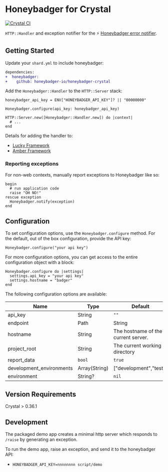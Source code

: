 # Honeybadger for Crystal
[![Crystal CI](https://github.com/honeybadger-io/honeybadger-crystal/actions/workflows/crystal.yml/badge.svg)](https://github.com/honeybadger-io/honeybadger-crystal/actions/workflows/crystal.yml)

`HTTP::Handler` and exception notifier for the :zap: [Honeybadger error notifier](https://www.honeybadger.io/).

## Getting Started

Update your `shard.yml` to include honeybadger:

```diff
dependencies:
+  honeybadger:
+    github: honeybadger-io/honeybadger-crystal
```

Add the `Honeybadger::Handler` to the `HTTP::Server` stack:

```crystal
honeybadger_api_key = ENV["HONEYBADGER_API_KEY"]? || "00000000"

Honeybadger.configure(api_key: honeybadger_api_key)

HTTP::Server.new([Honeybadger::Handler.new]) do |context|
  # ...
end
```

Details for adding the handler to:

- [Lucky Framework](https://luckyframework.org/guides/http-and-routing/http-handlers)
- [Amber Framework](https://docs.amberframework.org/amber/guides/routing/pipelines#sharing-pipelines)

### Reporting exceptions

For non-web contexts, manually report exceptions to Honeybadger like so:

```crystal
begin
  # run application code
  raise "OH NO!"
rescue exception
  Honeybadger.notify(exception)
end
```

## Configuration

To set configuration options, use the `Honeybadger.configure` method. For the default, out of the box configuration, provide the API key:

```crystal
Honeybadger.configure("your api key")
```

For more configuration options, you can get access to the entire configuration object with a block:

```crystal
Honeybadger.configure do |settings|
  settings.api_key = "your api key"
  settings.hostname = "badger"
end
```

The following configuration options are available:

|  Name | Type | Default | Example |
| ----- | ---- | ------- | ------- |
| api_key | String | `""` | `"badgers"` |
| endpoint | Path|String | `"https://api.honeybadger.io"` | `"https://honeybadger.example.com/"` |
| hostname | String | The hostname of the current server. | `"badger"` |
| project_root | String | The current working directory | `"/path/to/project"` |
| report_data | `bool` | `true` | `false` |
| development_environments | Array(String) | ["development","test"] | |
| environment | String? | `nil` | `"production"` |

## Version Requirements

Crystal > 0.36.1

## Development

The packaged demo app creates a minimal http server which responds to `/raise` by generating an exception.

To run the demo app, raise an exception, and send it to the honeybadger API:

- `HONEYBADGER_API_KEY=nnnnnnnn script/demo`
